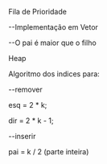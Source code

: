 Fila de Prioridade

--Implementação em Vetor

--O pai é maior que o filho

Heap

Algoritmo dos indices para:

--remover

esq = 2 * k;

dir = 2 * k - 1;

--inserir

pai = k / 2 (parte inteira)

